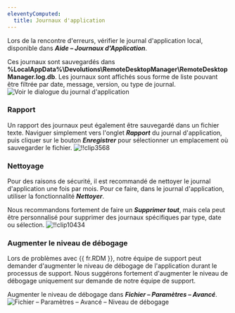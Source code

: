 ```yaml
---
eleventyComputed:
  title: Journaux d'application
---
```

Lors de la rencontre d'erreurs, vérifier le journal d'application local, disponible dans ***Aide – Journaux d'Application***.

Ces journaux sont sauvegardés dans **%LocalAppData%\Devolutions\RemoteDesktopManager\RemoteDesktopManager.log.db**. Les journaux sont affichés sous forme de liste pouvant être filtrée par date, message, version, ou type de journal.
![Voir le dialogue du journal d'application](https://cdnweb.devolutions.net/docs/docs_en_rdm_windows_clip10432.png)

### Rapport

Un rapport des journaux peut également être sauvegardé dans un fichier texte. Naviguer simplement vers l'onglet ***Rapport*** du journal d'application, puis cliquer sur le bouton ***Enregistrer*** pour sélectionner un emplacement où sauvegarder le fichier.
![!!clip3568](https://cdnweb.devolutions.net/docs/docs_en_rdm_windows_clip3568.png)

### Nettoyage

Pour des raisons de sécurité, il est recommandé de nettoyer le journal d'application une fois par mois. Pour ce faire, dans le journal d'application, utiliser la fonctionnalité ***Nettoyer***.

Nous recommandons fortement de faire un ***Supprimer tout***, mais cela peut être personnalisé pour supprimer des journaux spécifiques par type, date ou sélection.
![!!clip10434](https://cdnweb.devolutions.net/docs/docs_en_rdm_windows_clip10434.png)

### Augmenter le niveau de débogage

Lors de problèmes avec {{ fr.RDM }}, notre équipe de support peut demander d'augmenter le niveau de débogage de l'application durant le processus de support. Nous suggérons fortement d'augmenter le niveau de débogage uniquement sur demande de notre équipe de support.

Augmenter le niveau de débogage dans ***Fichier – Paramètres – Avancé***.
![Fichier – Paramètres – Avancé – Niveau de débogage](https://cdnweb.devolutions.net/docs/docs_en_rdm_windows_clip10813.png)
